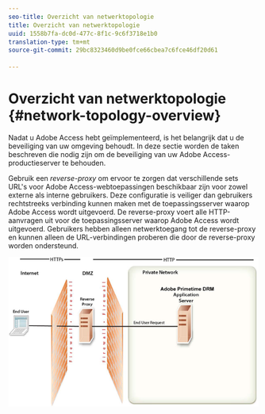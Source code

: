 ```yaml
---
seo-title: Overzicht van netwerktopologie
title: Overzicht van netwerktopologie
uuid: 1558b7fa-dc0d-477c-8f1c-9c6f3718e1b0
translation-type: tm+mt
source-git-commit: 29bc8323460d9be0fce66cbea7c6fce46df20d61

---
```



# Overzicht van netwerktopologie {#network-topology-overview}

Nadat u Adobe Access hebt geïmplementeerd, is het belangrijk dat u de beveiliging van uw omgeving behoudt. In deze sectie worden de taken beschreven die nodig zijn om de beveiliging van uw Adobe Access-productieserver te behouden.

Gebruik een *reverse-proxy* om ervoor te zorgen dat verschillende sets URL&#39;s voor Adobe Access-webtoepassingen beschikbaar zijn voor zowel externe als interne gebruikers. Deze configuratie is veiliger dan gebruikers rechtstreeks verbinding kunnen maken met de toepassingsserver waarop Adobe Access wordt uitgevoerd. De reverse-proxy voert alle HTTP-aanvragen uit voor de toepassingsserver waarop Adobe Access wordt uitgevoerd. Gebruikers hebben alleen netwerktoegang tot de reverse-proxy en kunnen alleen de URL-verbindingen proberen die door de reverse-proxy worden ondersteund.

<!--<a id="fig-frx-dcg-44"></a>-->

![](assets/AdobeAccess_4_SecureDeployment_web.png)

